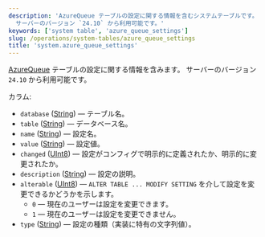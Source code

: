 ```yaml
---
description: 'AzureQueue テーブルの設定に関する情報を含むシステムテーブルです。
  サーバーのバージョン `24.10` から利用可能です。'
keywords: ['system table', 'azure_queue_settings']
slug: /operations/system-tables/azure_queue_settings
title: 'system.azure_queue_settings'
---
```


[AzureQueue](../../engines/table-engines/integrations/azure-queue.md) テーブルの設定に関する情報を含みます。
サーバーのバージョン `24.10` から利用可能です。

カラム:

- `database` ([String](../../sql-reference/data-types/string.md)) — テーブル名。
- `table` ([String](../../sql-reference/data-types/string.md)) — データベース名。
- `name` ([String](../../sql-reference/data-types/string.md)) — 設定名。
- `value` ([String](../../sql-reference/data-types/string.md)) — 設定値。
- `changed` ([UInt8](/sql-reference/data-types/int-uint#integer-ranges)) — 設定がコンフィグで明示的に定義されたか、明示的に変更されたか。
- `description` ([String](../../sql-reference/data-types/string.md)) — 設定の説明。
- `alterable` ([UInt8](/sql-reference/data-types/int-uint#integer-ranges)) — `ALTER TABLE ... MODIFY SETTING` を介して設定を変更できるかどうかを示します。
    - `0` — 現在のユーザーは設定を変更できます。
    - `1` — 現在のユーザーは設定を変更できません。
- `type` ([String](../../sql-reference/data-types/string.md)) — 設定の種類（実装に特有の文字列値）。
